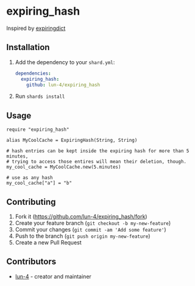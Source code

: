 # expiring_hash

Inspired by [expiringdict](https://github.com/mailgun/expiringdict)

## Installation

1. Add the dependency to your `shard.yml`:

   ```yaml
   dependencies:
     expiring_hash:
       github: lun-4/expiring_hash
   ```

2. Run `shards install`

## Usage

```crystal
require "expiring_hash"

alias MyCoolCache = ExpiringHash(String, String)

# hash entries can be kept inside the expiring hash for more than 5 minutes,
# trying to access those entires will mean their deletion, though.
my_cool_cache = MyCoolCache.new(5.minutes)

# use as any hash
my_cool_cache["a"] = "b"
```

## Contributing

1. Fork it (<https://github.com/lun-4/expiring_hash/fork>)
2. Create your feature branch (`git checkout -b my-new-feature`)
3. Commit your changes (`git commit -am 'Add some feature'`)
4. Push to the branch (`git push origin my-new-feature`)
5. Create a new Pull Request

## Contributors

- [lun-4](https://github.com/lun-4) - creator and maintainer
